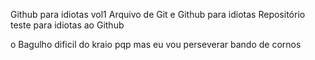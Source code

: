 Github para idiotas vol1
Arquivo de Git e Github para idiotas
Repositório teste para idiotas ao Github

o Bagulho dificil do kraio pqp mas eu vou perseverar bando de cornos
